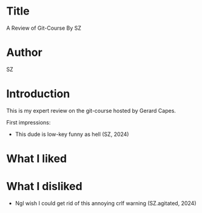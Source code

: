 # Title
A Review of Git-Course By SZ

# Author
SZ

# Introduction
This is my expert review on the git-course hosted by Gerard Capes.

First impressions: 

- This dude is low-key funny as hell (SZ, 2024)

# What I liked



# What I disliked

- Ngl wish I could get rid of this annoying crlf warning (SZ.agitated, 2024)